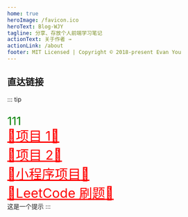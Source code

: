 ```yaml
---
home: true
heroImage: /favicon.ico
heroText: Blog-WJY
tagline: 分享、存放个人前端学习笔记
actionText: 关于作者 →
actionLink: /about
footer: MIT Licensed | Copyright © 2018-present Evan You
---
```


## 直达链接

::: tip <p style="color:green;font-size:26px;margin-bottom:-5px">111</p>
<a style="color:red;font-size:30px" href="/aa">:tada:项目 1:tada:</a>
</br>
<a style="color:red;font-size:30px" href="/aa">:tada:项目 2:tada:</a>
</br>
<a style="color:red;font-size:30px" href="/aa">:tada:小程序项目:tada:</a>
</br>
<a style="color:red;font-size:30px" href="/algorithm/leetcode/">:tada:LeetCode 刷题:tada:</a>
</br>
这是一个提示
:::
